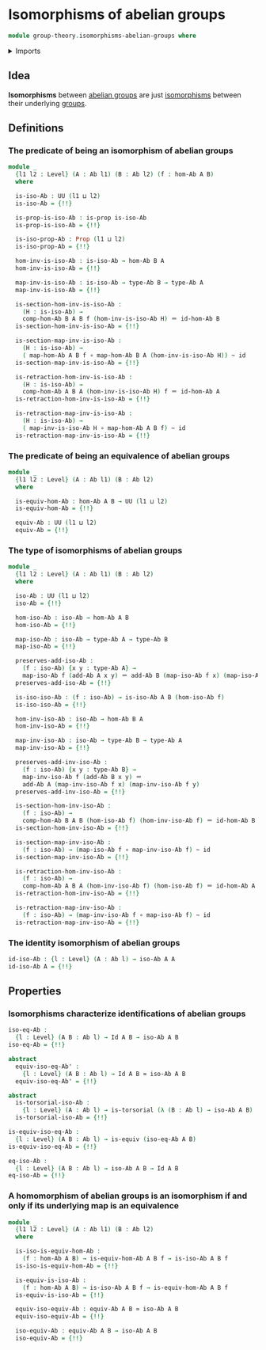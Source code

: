 # Isomorphisms of abelian groups

```agda
module group-theory.isomorphisms-abelian-groups where
```

<details><summary>Imports</summary>

```agda
open import foundation.action-on-identifications-functions
open import foundation.contractible-types
open import foundation.dependent-pair-types
open import foundation.equivalences
open import foundation.function-types
open import foundation.functoriality-dependent-pair-types
open import foundation.fundamental-theorem-of-identity-types
open import foundation.homotopies
open import foundation.identity-types
open import foundation.propositions
open import foundation.subtypes
open import foundation.torsorial-type-families
open import foundation.universe-levels

open import group-theory.abelian-groups
open import group-theory.homomorphisms-abelian-groups
open import group-theory.isomorphisms-groups
```

</details>

## Idea

**Isomorphisms** between [abelian groups](group-theory.abelian-groups.md) are
just [isomorphisms](group-theory.isomorphisms-groups.md) between their
underlying [groups](group-theory.groups.md).

## Definitions

### The predicate of being an isomorphism of abelian groups

```agda
module _
  {l1 l2 : Level} (A : Ab l1) (B : Ab l2) (f : hom-Ab A B)
  where

  is-iso-Ab : UU (l1 ⊔ l2)
  is-iso-Ab = {!!}

  is-prop-is-iso-Ab : is-prop is-iso-Ab
  is-prop-is-iso-Ab = {!!}

  is-iso-prop-Ab : Prop (l1 ⊔ l2)
  is-iso-prop-Ab = {!!}

  hom-inv-is-iso-Ab : is-iso-Ab → hom-Ab B A
  hom-inv-is-iso-Ab = {!!}

  map-inv-is-iso-Ab : is-iso-Ab → type-Ab B → type-Ab A
  map-inv-is-iso-Ab = {!!}

  is-section-hom-inv-is-iso-Ab :
    (H : is-iso-Ab) →
    comp-hom-Ab B A B f (hom-inv-is-iso-Ab H) ＝ id-hom-Ab B
  is-section-hom-inv-is-iso-Ab = {!!}

  is-section-map-inv-is-iso-Ab :
    (H : is-iso-Ab) →
    ( map-hom-Ab A B f ∘ map-hom-Ab B A (hom-inv-is-iso-Ab H)) ~ id
  is-section-map-inv-is-iso-Ab = {!!}

  is-retraction-hom-inv-is-iso-Ab :
    (H : is-iso-Ab) →
    comp-hom-Ab A B A (hom-inv-is-iso-Ab H) f ＝ id-hom-Ab A
  is-retraction-hom-inv-is-iso-Ab = {!!}

  is-retraction-map-inv-is-iso-Ab :
    (H : is-iso-Ab) →
    ( map-inv-is-iso-Ab H ∘ map-hom-Ab A B f) ~ id
  is-retraction-map-inv-is-iso-Ab = {!!}
```

### The predicate of being an equivalence of abelian groups

```agda
module _
  {l1 l2 : Level} (A : Ab l1) (B : Ab l2)
  where

  is-equiv-hom-Ab : hom-Ab A B → UU (l1 ⊔ l2)
  is-equiv-hom-Ab = {!!}

  equiv-Ab : UU (l1 ⊔ l2)
  equiv-Ab = {!!}
```

### The type of isomorphisms of abelian groups

```agda
module _
  {l1 l2 : Level} (A : Ab l1) (B : Ab l2)
  where

  iso-Ab : UU (l1 ⊔ l2)
  iso-Ab = {!!}

  hom-iso-Ab : iso-Ab → hom-Ab A B
  hom-iso-Ab = {!!}

  map-iso-Ab : iso-Ab → type-Ab A → type-Ab B
  map-iso-Ab = {!!}

  preserves-add-iso-Ab :
    (f : iso-Ab) {x y : type-Ab A} →
    map-iso-Ab f (add-Ab A x y) ＝ add-Ab B (map-iso-Ab f x) (map-iso-Ab f y)
  preserves-add-iso-Ab = {!!}

  is-iso-iso-Ab : (f : iso-Ab) → is-iso-Ab A B (hom-iso-Ab f)
  is-iso-iso-Ab = {!!}

  hom-inv-iso-Ab : iso-Ab → hom-Ab B A
  hom-inv-iso-Ab = {!!}

  map-inv-iso-Ab : iso-Ab → type-Ab B → type-Ab A
  map-inv-iso-Ab = {!!}

  preserves-add-inv-iso-Ab :
    (f : iso-Ab) {x y : type-Ab B} →
    map-inv-iso-Ab f (add-Ab B x y) ＝
    add-Ab A (map-inv-iso-Ab f x) (map-inv-iso-Ab f y)
  preserves-add-inv-iso-Ab = {!!}

  is-section-hom-inv-iso-Ab :
    (f : iso-Ab) →
    comp-hom-Ab B A B (hom-iso-Ab f) (hom-inv-iso-Ab f) ＝ id-hom-Ab B
  is-section-hom-inv-iso-Ab = {!!}

  is-section-map-inv-iso-Ab :
    (f : iso-Ab) → (map-iso-Ab f ∘ map-inv-iso-Ab f) ~ id
  is-section-map-inv-iso-Ab = {!!}

  is-retraction-hom-inv-iso-Ab :
    (f : iso-Ab) →
    comp-hom-Ab A B A (hom-inv-iso-Ab f) (hom-iso-Ab f) ＝ id-hom-Ab A
  is-retraction-hom-inv-iso-Ab = {!!}

  is-retraction-map-inv-iso-Ab :
    (f : iso-Ab) → (map-inv-iso-Ab f ∘ map-iso-Ab f) ~ id
  is-retraction-map-inv-iso-Ab = {!!}
```

### The identity isomorphism of abelian groups

```agda
id-iso-Ab : {l : Level} (A : Ab l) → iso-Ab A A
id-iso-Ab A = {!!}
```

## Properties

### Isomorphisms characterize identifications of abelian groups

```agda
iso-eq-Ab :
  {l : Level} (A B : Ab l) → Id A B → iso-Ab A B
iso-eq-Ab = {!!}

abstract
  equiv-iso-eq-Ab' :
    {l : Level} (A B : Ab l) → Id A B ≃ iso-Ab A B
  equiv-iso-eq-Ab' = {!!}

abstract
  is-torsorial-iso-Ab :
    {l : Level} (A : Ab l) → is-torsorial (λ (B : Ab l) → iso-Ab A B)
  is-torsorial-iso-Ab = {!!}

is-equiv-iso-eq-Ab :
  {l : Level} (A B : Ab l) → is-equiv (iso-eq-Ab A B)
is-equiv-iso-eq-Ab = {!!}

eq-iso-Ab :
  {l : Level} (A B : Ab l) → iso-Ab A B → Id A B
eq-iso-Ab = {!!}
```

### A homomorphism of abelian groups is an isomorphism if and only if its underlying map is an equivalence

```agda
module _
  {l1 l2 : Level} (A : Ab l1) (B : Ab l2)
  where

  is-iso-is-equiv-hom-Ab :
    (f : hom-Ab A B) → is-equiv-hom-Ab A B f → is-iso-Ab A B f
  is-iso-is-equiv-hom-Ab = {!!}

  is-equiv-is-iso-Ab :
    (f : hom-Ab A B) → is-iso-Ab A B f → is-equiv-hom-Ab A B f
  is-equiv-is-iso-Ab = {!!}

  equiv-iso-equiv-Ab : equiv-Ab A B ≃ iso-Ab A B
  equiv-iso-equiv-Ab = {!!}

  iso-equiv-Ab : equiv-Ab A B → iso-Ab A B
  iso-equiv-Ab = {!!}
```
